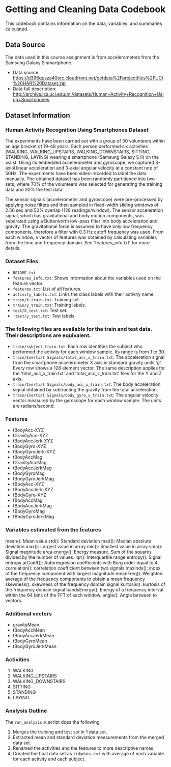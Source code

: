# Getting and Cleaning Data Codebook
This codebook contains information on the data, variables, and summaries calculated. 

## Data Source
The data used in this course assignment is from accelerometers from the Samsung Galaxy S smartphone. 
* Data source: https://d396qusza40orc.cloudfront.net/getdata%2Fprojectfiles%2FUCI%20HAR%20Dataset.zip
* Data full description: http://archive.ics.uci.edu/ml/datasets/Human+Activity+Recognition+Using+Smartphones

## Dataset Information

### Human Activity Recognition Using Smartphones Dataset

The experiments have been carried out with a group of 30 volunteers within an age bracket of 19-48 years. Each person performed six activities (WALKING, WALKING_UPSTAIRS, WALKING_DOWNSTAIRS, SITTING, STANDING, LAYING) wearing a smartphone (Samsung Galaxy S II) on the waist. Using its embedded accelerometer and gyroscope, we captured 3-axial linear acceleration and 3-axial angular velocity at a constant rate of 50Hz. The experiments have been video-recorded to label the data manually. The obtained dataset has been randomly partitioned into two sets, where 70% of the volunteers was selected for generating the training data and 30% the test data. 

The sensor signals (accelerometer and gyroscope) were pre-processed by applying noise filters and then sampled in fixed-width sliding windows of 2.56 sec and 50% overlap (128 readings/window). The sensor acceleration signal, which has gravitational and body motion components, was separated using a Butterworth low-pass filter into body acceleration and gravity. The gravitational force is assumed to have only low frequency components, therefore a filter with 0.3 Hz cutoff frequency was used. From each window, a vector of features was obtained by calculating variables from the time and frequency domain. See 'features_info.txt' for more details. 

### Dataset Files

* `README.txt`
* `features_info.txt`: Shows information about the variables used on the feature vector.
* `features.txt`: List of all features.
* `activity_labels.txt`: Links the class labels with their activity name.
* `train/X_train.txt`: Training set.
* `train/y_train.txt`: Training labels.
* `test/X_test.txt`: Test set.
* `'test/y_test.txt`: Test labels.

### The following files are available for the train and test data. Their descriptions are equivalent. 

* `train/subject_train.txt`: Each row identifies the subject who performed the activity for each window sample. Its range is from 1 to 30. 
* `train/Inertial Signals/total_acc_x_train.txt`: The acceleration signal from the smartphone accelerometer X axis in standard gravity units 'g'. Every row shows a 128 element vector. The same description applies for the 'total_acc_x_train.txt' and 'total_acc_z_train.txt' files for the Y and Z axis. 
* `train/Inertial Signals/body_acc_x_train.txt`: The body acceleration signal obtained by subtracting the gravity from the total acceleration. 
* `train/Inertial Signals/body_gyro_x_train.txt`: The angular velocity vector measured by the gyroscope for each window sample. The units are radians/second. 

### Features
* tBodyAcc-XYZ
* tGravityAcc-XYZ
* tBodyAccJerk-XYZ
* tBodyGyro-XYZ
* tBodyGyroJerk-XYZ
* tBodyAccMag
* tGravityAccMag
* tBodyAccJerkMag
* tBodyGyroMag
* tBodyGyroJerkMag
* fBodyAcc-XYZ
* fBodyAccJerk-XYZ
* fBodyGyro-XYZ
* fBodyAccMag
* fBodyAccJerkMag
* fBodyGyroMag
* fBodyGyroJerkMag

### Variables estimated from the features
mean(): Mean value
std(): Standard deviation
mad(): Median absolute deviation 
max(): Largest value in array
min(): Smallest value in array
sma(): Signal magnitude area
energy(): Energy measure. Sum of the squares divided by the number of values. 
iqr(): Interquartile range 
entropy(): Signal entropy
arCoeff(): Autorregresion coefficients with Burg order equal to 4
correlation(): correlation coefficient between two signals
maxInds(): index of the frequency component with largest magnitude
meanFreq(): Weighted average of the frequency components to obtain a mean frequency
skewness(): skewness of the frequency domain signal 
kurtosis(): kurtosis of the frequency domain signal 
bandsEnergy(): Energy of a frequency interval within the 64 bins of the FFT of each window.
angle(): Angle between to vectors.

### Additional vectors 
* gravityMean
* tBodyAccMean
* tBodyAccJerkMean
* tBodyGyroMean
* tBodyGyroJerkMean

### Activities 
1. WALKING
2. WALKING_UPSTAIRS
3. WALKING_DOWNSTAIRS
4. SITTING
5. STANDING
6. LAYING

### Analysis Outline
The `run_analysis.R` script does the following
1. Merges the training and test set in 1 data set.
2. Extracted mean and standard deviation measurements from the merged data set.
3. Renamed the activities and the features to more descriptive names.
4. Created the final data set as `tidydata.txt` with average of each variable for each activity and each subject.
